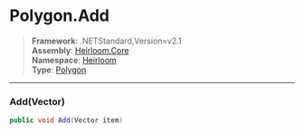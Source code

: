 # Polygon.Add

> **Framework**: .NETStandard,Version=v2.1  
> **Assembly**: [Heirloom.Core][0]  
> **Namespace**: [Heirloom][0]  
> **Type**: [Polygon][1]  

--------------------------------------------------------------------------------

### Add(Vector)

```cs
public void Add(Vector item)
```

[0]: ..\Heirloom.Core.md
[1]: Heirloom.Polygon.md
